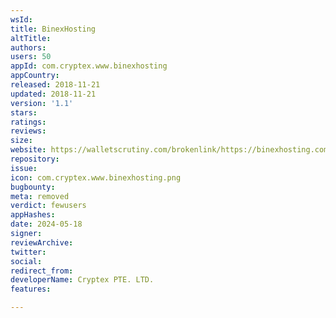 ```yaml
---
wsId: 
title: BinexHosting
altTitle: 
authors: 
users: 50
appId: com.cryptex.www.binexhosting
appCountry: 
released: 2018-11-21
updated: 2018-11-21
version: '1.1'
stars: 
ratings: 
reviews: 
size: 
website: https://walletscrutiny.com/brokenlink/https://binexhosting.com
repository: 
issue: 
icon: com.cryptex.www.binexhosting.png
bugbounty: 
meta: removed
verdict: fewusers
appHashes: 
date: 2024-05-18
signer: 
reviewArchive: 
twitter: 
social: 
redirect_from: 
developerName: Cryptex PTE. LTD.
features: 

---
```



